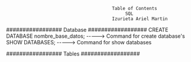                                             Table of Contents
                                                 SQL
                                            Izurieta Ariel Martin

################# Database ################## 
CREATE DATABASE nombre_base_datos;	 -----> Command for create database's
SHOW DATABASES; -----> Command for show databases

################# Tables ################## 
